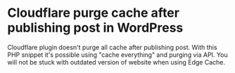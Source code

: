 # Cloudflare purge cache after publishing post in WordPress
Cloudflare plugin doesn't purge all cache after publishing post. With this PHP snippet it's possible using "cache everything" and purging via API. You will not be stuck with outdated version of website when using Edge Cache.
